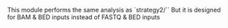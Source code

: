 This module performs the same analysis as `strategy2/``
But it is designed for BAM & BED inputs instead of FASTQ & BED inputs
